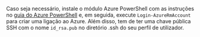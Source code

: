 Caso seja necessário, instale o módulo Azure PowerShell com as instruções no [guia do Azure PowerShell](https://docs.microsoft.com/powershell/azureps-cmdlets-docs/) e, em seguida, execute `Login-AzureRmAccount` para criar uma ligação ao Azure. Além disso, tem de ter uma chave pública SSH com o nome `id_rsa.pub` no diretório .ssh do seu perfil de utilizador.
